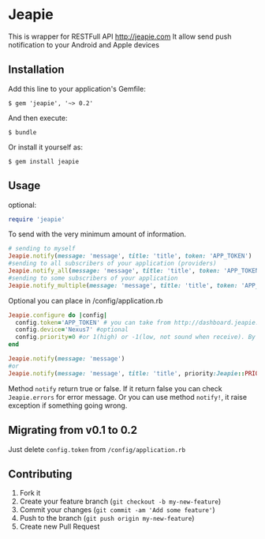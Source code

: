# Jeapie

This is wrapper for RESTFull API http://jeapie.com
It allow send push notification to your Android and Apple devices

## Installation
Add this line to your application's Gemfile:

    $ gem 'jeapie', '~> 0.2'

And then execute:

    $ bundle

Or install it yourself as:

    $ gem install jeapie

## Usage
optional:
```ruby
require 'jeapie'
```

To send with the very minimum amount of information.

```ruby
# sending to myself
Jeapie.notify(message: 'message', title: 'title', token: 'APP_TOKEN')
#sending to all subscribers of your application (providers)
Jeapie.notify_all(message: 'message', title: 'title', token: 'APP_TOKEN')
#sending to some subscribers of your application
Jeapie.notify_multiple(message: 'message', title: 'title', token: 'APP_TOKEN', emails:'user1@mail.com, user2@mail.com')
```

Optional you can place in /config/application.rb
```ruby
Jeapie.configure do |config|
  config.token='APP_TOKEN' # you can take from http://dashboard.jeapie.com on section "Providers"
  config.device='Nexus7' #optional
  config.priority=0 #or 1(high) or -1(low, not sound when receive). By default is 0
end

Jeapie.notify(message: 'message')
#or
Jeapie.notify(message: 'message', title: 'title', priority:Jeapie::PRIORITY_LOW)
```
Method `notify` return true or false. If it return false you can check `Jeapie.errors` for error message.
Or you can use method `notify!`, it raise exception if something going wrong.

## Migrating from v0.1 to 0.2
Just delete ``config.token`` from ``/config/application.rb``

## Contributing

1. Fork it
2. Create your feature branch (`git checkout -b my-new-feature`)
3. Commit your changes (`git commit -am 'Add some feature'`)
4. Push to the branch (`git push origin my-new-feature`)
5. Create new Pull Request
